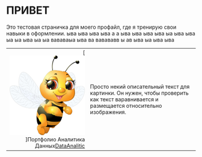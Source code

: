 # ПРИВЕТ
Это тестовая страничка для моего профайл, где я тренирую свои навыки в оформлении. ыва ыва ыва ыва а а ыва ыва ыва ыва ыа ыва ыва ыа ыа ыва ыа ыа вававаыа ыва ва вавававв ы ав ыва ыа ыва ыва 

|||
|--:|:--|
|[<img alt="html5" width="200" src="https://github.com/agvaravin/agvaravin/blob/main/pche.jpg" />]Портфолио Аналитика Данных[DataAnalitic]|Просто некий описательный текст для картинки. Он нужен, чтобы проверить как текст варавнивается и размещается относительно изображения.|


[DataAnalitic]: https://github.com/agvaravin/DataAnalitic
